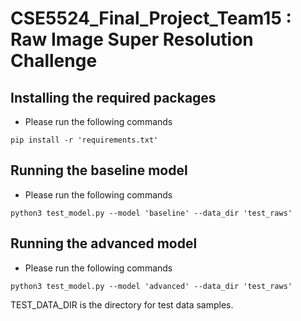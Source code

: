# CSE5524_Final_Project_Team15 : Raw Image Super Resolution Challenge

## Installing the required packages

* Please run the following commands<br/>

`pip install -r 'requirements.txt'`<br/>

## Running the baseline model

* Please run the following commands<br/>

`python3 test_model.py --model 'baseline' --data_dir 'test_raws'`<br/>

## Running the advanced model

* Please run the following commands<br/>

`python3 test_model.py --model 'advanced' --data_dir 'test_raws'`<br/>


TEST_DATA_DIR is the directory for test data samples.
